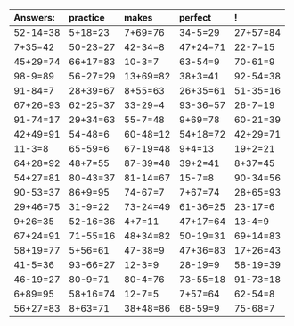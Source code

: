 | Answers: | practice | makes | perfect | ! |
| :--- | :--- | :--- | :--- | :--- |
| 52-14=38 | 5+18=23 | 7+69=76 | 34-5=29 | 27+57=84 | 
| 7+35=42 | 50-23=27 | 42-34=8 | 47+24=71 | 22-7=15 | 
| 45+29=74 | 66+17=83 | 10-3=7 | 63-54=9 | 70-61=9 | 
| 98-9=89 | 56-27=29 | 13+69=82 | 38+3=41 | 92-54=38 | 
| 91-84=7 | 28+39=67 | 8+55=63 | 26+35=61 | 51-35=16 | 
| 67+26=93 | 62-25=37 | 33-29=4 | 93-36=57 | 26-7=19 | 
| 91-74=17 | 29+34=63 | 55-7=48 | 9+69=78 | 60-21=39 | 
| 42+49=91 | 54-48=6 | 60-48=12 | 54+18=72 | 42+29=71 | 
| 11-3=8 | 65-59=6 | 67-19=48 | 9+4=13 | 19+2=21 | 
| 64+28=92 | 48+7=55 | 87-39=48 | 39+2=41 | 8+37=45 | 
| 54+27=81 | 80-43=37 | 81-14=67 | 15-7=8 | 90-34=56 | 
| 90-53=37 | 86+9=95 | 74-67=7 | 7+67=74 | 28+65=93 | 
| 29+46=75 | 31-9=22 | 73-24=49 | 61-36=25 | 23-17=6 | 
| 9+26=35 | 52-16=36 | 4+7=11 | 47+17=64 | 13-4=9 | 
| 67+24=91 | 71-55=16 | 48+34=82 | 50-19=31 | 69+14=83 | 
| 58+19=77 | 5+56=61 | 47-38=9 | 47+36=83 | 17+26=43 | 
| 41-5=36 | 93-66=27 | 12-3=9 | 28-19=9 | 58-19=39 | 
| 46-19=27 | 80-9=71 | 80-4=76 | 73-55=18 | 91-73=18 | 
| 6+89=95 | 58+16=74 | 12-7=5 | 7+57=64 | 62-54=8 | 
| 56+27=83 | 8+63=71 | 38+48=86 | 68-59=9 | 75-68=7 | 
